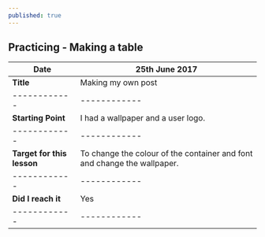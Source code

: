 ```yaml
---
published: true
---
```

## Practicing  - Making a table

|    Date             |  25th June 2017 |
|   ------------      | ------------ |
|    **Title**        |  Making my own post |
|   ------------      | ------------ |
|   **Starting Point**  |I had a wallpaper and a user logo.| 
|   ------------      | ------------ |
|   **Target for this lesson** | To change the colour of the container and font and change the wallpaper.|
|   ------------      | ------------ |
|   **Did I reach it** |     Yes      |
|   ------------      | ------------ |
